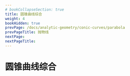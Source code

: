 ```yaml
---
# bookCollapseSection: true
title: 圆锥曲线综合
weight: 4
bookHidden: true
prevPage: /docs/analytic-geometry/conic-curves/parabola
prevPageTitle: 抛物线
nextPage: 
nextPageTitle: 
---
```


# 圆锥曲线综合

